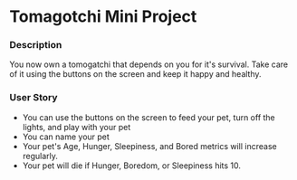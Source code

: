 # Tomagotchi Mini Project

### Description

You now own a tomogatchi that depends on you for it's survival. Take care of it using the buttons on the screen and keep it happy and healthy.

### User Story
  
  * You can use the buttons on the screen to feed your pet, turn off the lights, and play with your pet
  * You can name your pet
  * Your pet's Age, Hunger, Sleepiness, and Bored metrics will increase regularly.
  * Your pet will die if Hunger, Boredom, or Sleepiness hits 10.
